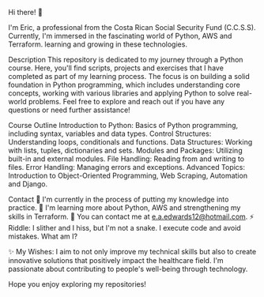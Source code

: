 Hi there! 👋

I'm Eric, a professional from the Costa Rican Social Security Fund (C.C.S.S). Currently, I'm immersed in the fascinating world of Python, AWS and Terraform. learning and growing in these technologies.

Description
This repository is dedicated to my journey through a Python course. Here, you'll find scripts, projects and exercises that I have completed as part of my learning process. The focus is on building a solid foundation in Python programming, which includes understanding core concepts, working with various libraries and applying Python to solve real-world problems. Feel free to explore and reach out if you have any questions or need further assistance!

Course Outline
Introduction to Python: Basics of Python programming, including syntax, variables and data types.
Control Structures: Understanding loops, conditionals and functions.
Data Structures: Working with lists, tuples, dictionaries and sets.
Modules and Packages: Utilizing built-in and external modules.
File Handling: Reading from and writing to files.
Error Handling: Managing errors and exceptions.
Advanced Topics: Introduction to Object-Oriented Programming, Web Scraping, Automation and Django.

Contact
🔭 I'm currently in the process of putting my knowledge into practice.
🌱 I'm learning more about Python, AWS and strengthening my skills in Terraform.
💬 You can contact me at e.a.edwards12@hotmail.com.
⚡ Riddle: I slither and I hiss, but I'm not a snake. I execute code and avoid mistakes. What am I?

✨ My Wishes: I aim to not only improve my technical skills but also to create innovative solutions that positively impact the healthcare field. I'm passionate about contributing to people's well-being through technology.

Hope you enjoy exploring my repositories!
